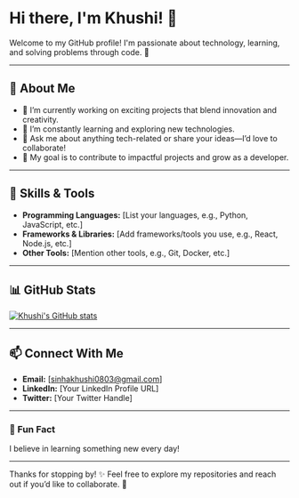 # Hi there, I'm Khushi! 👋

Welcome to my GitHub profile! I'm passionate about technology, learning, and solving problems through code. 🌟

---

## 🚀 About Me

- 🔭 I’m currently working on exciting projects that blend innovation and creativity.
- 🌱 I’m constantly learning and exploring new technologies.
- 💬 Ask me about anything tech-related or share your ideas—I’d love to collaborate!
- 🎯 My goal is to contribute to impactful projects and grow as a developer.

---

## 🌟 Skills & Tools

- **Programming Languages:** [List your languages, e.g., Python, JavaScript, etc.]
- **Frameworks & Libraries:** [Add frameworks/tools you use, e.g., React, Node.js, etc.]
- **Other Tools:** [Mention other tools, e.g., Git, Docker, etc.]

---

## 📊 GitHub Stats

[![Khushi's GitHub stats](https://github-readme-stats.vercel.app/api?username=Khushi-83&show_icons=true&theme=radical)](https://github.com/anuraghazra/github-readme-stats)

---

## 📫 Connect With Me

- **Email:** [sinhakhushi0803@gmail.com]
- **LinkedIn:** [Your LinkedIn Profile URL]
- **Twitter:** [Your Twitter Handle]

---

### 🌈 Fun Fact

I believe in learning something new every day!

---

Thanks for stopping by! ✨
Feel free to explore my repositories and reach out if you’d like to collaborate. 🚀
